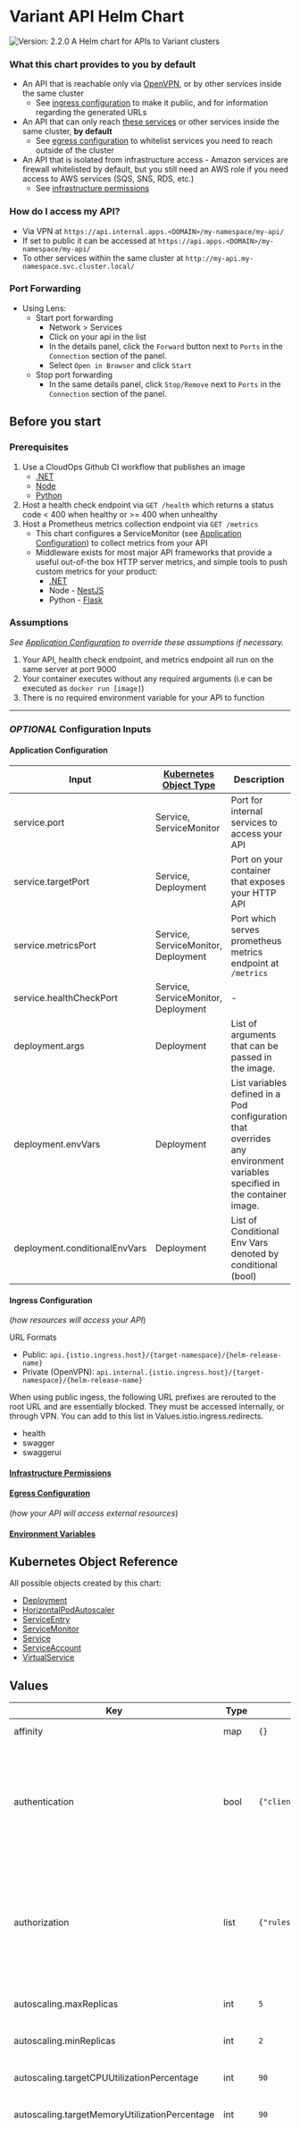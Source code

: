 # Variant API Helm Chart

![Version: 2.2.0](https://img.shields.io/badge/Version-2.2.0-informational?style=flat-square) A Helm chart for APIs to Variant clusters

### What this chart provides to you by default

- An API that is reachable only via [OpenVPN](<https://usxtech.atlassian.net/wiki/spaces/CLOUD/pages/1332445185/How+to+configure+OpenVPN+using+Okta+SSO+to+access+USX+Variant+Resources>), or by other services inside the same cluster
  - See [ingress configuration](#ingress-configuration) to make it public, and for information regarding the generated URLs
- An API that can only reach [these services](<https://github.com/variant-inc/iaac-eks/blob/master/scripts/istio/service-entries.eps#L8>) or other services inside the same cluster, **by default**
  - See [egress configuration](<https://backstage.apps.ops-drivevariant.com/docs/default/Component/dx-docs/Apps/Common/egress>) to whitelist services you need to reach outside of the cluster
- An API that is isolated from infrastructure access - Amazon services are firewall whitelisted by default, but you still need an AWS role if you need access to AWS services (SQS, SNS, RDS, etc.)
  - See [infrastructure permissions](<https://backstage.apps.ops-drivevariant.com/docs/default/Component/dx-docs/Apps/Common/rolearn>)

### How do I access my API?

- Via VPN at `https://api.internal.apps.<DOMAIN>/my-namespace/my-api/`
- If set to public it can be accessed at `https://api.apps.<DOMAIN>/my-namespace/my-api/`
- To other services within the same cluster at `http://my-api.my-namespace.svc.cluster.local/`

### Port Forwarding

- Using Lens:
  - Start port forwarding
    - Network > Services
    - Click on your api in the list
    - In the details panel, click the `Forward` button next to `Ports` in the
    `Connection` section of the panel.
    - Select `Open in Browser` and click `Start`
  - Stop port forwarding
    - In the same details panel, click `Stop/Remove` next to `Ports` in the
    `Connection` section of the panel.

## Before you start

### Prerequisites

1. Use a CloudOps Github CI workflow that publishes an image
   - [.NET](<https://github.com/variant-inc/actions-dotnet>)
   - [Node](<https://github.com/variant-inc/actions-nodejs>)
   - [Python](<https://github.com/variant-inc/actions-python>)
1. Host a health check endpoint via `GET /health` which returns a status code < 400 when healthy or >= 400 when unhealthy
1. Host a Prometheus metrics collection endpoint via `GET /metrics`
   - This chart configures a ServiceMonitor (see [Application Configuration](#application-configuration)) to collect metrics from your API
   - Middleware exists for most major API frameworks that provide a useful out-of-the box HTTP server metrics, and simple tools to push custom metrics for your product:
     - [.NET](<https://github.com/prometheus-net/prometheus-net>)
     - Node - [NestJS](<https://github.com/digikare/nestjs-prom), [Express](https://github.com/joao-fontenele/express-prometheus-middleware>)
     - Python - [Flask](<https://github.com/rycus86/prometheus_flask_exporter), [Django](https://github.com/korfuri/django-prometheus>)

### Assumptions

*See [Application Configuration](#application-configuration) to override these assumptions if necessary.*

1. Your API, health check endpoint, and metrics endpoint all run on the same server at port 9000
1. Your container executes without any required arguments (i.e can be executed as `docker run [image]`)
1. There is no required environment variable for your API to function

***

### *OPTIONAL* Configuration Inputs

#### Application Configuration

| Input | [Kubernetes Object Type](<https://kubernetes.io/docs/concepts/overview/working-with-objects/kubernetes-objects/>) | Description | Default Value |
| - | - | - | - |
| service.port | Service, ServiceMonitor | Port for internal services to access your API | 80 |
| service.targetPort | Service, Deployment | Port on your container that exposes your HTTP API | 9000 |
| service.metricsPort | Service, ServiceMonitor, Deployment | Port which serves prometheus metrics endpoint at `/metrics` | service.targetPort |
| service.healthCheckPort | Service, ServiceMonitor, Deployment | - | service.targetPort |
| deployment.args | Deployment | List of arguments that can be passed in the image. | [] |
| deployment.envVars | Deployment | List variables defined in a Pod configuration that overrides any environment variables specified in the container image. | [] |
| deployment.conditionalEnvVars | Deployment | List of Conditional Env Vars denoted by conditional (bool) | [] |

#### Ingress Configuration

(*how resources will access your API*)

URL Formats

- Public: `api.{istio.ingress.host}/{target-namespace}/{helm-release-name}`
- Private (OpenVPN): `api.internal.{istio.ingress.host}/{target-namespace}/{helm-release-name}`

When using public ingess, the following URL prefixes are rerouted to the root URL and are essentially blocked. They must be accessed internally, or through VPN. You can add to this list in Values.istio.ingress.redirects.

- health
- swagger
- swaggerui

#### [Infrastructure Permissions](<https://backstage.apps.ops-drivevariant.com/docs/default/Component/dx-docs/Apps/Common/rolearn>)

#### [Egress Configuration](<https://backstage.apps.ops-drivevariant.com/docs/default/Component/dx-docs/Apps/Common/egress>)
(*how your API will access external resources*)

#### [Environment Variables](<https://backstage.apps.ops-drivevariant.com/docs/default/Component/dx-docs/Apps/Common/environment_variables>)

## Kubernetes Object Reference

All possible objects created by this chart:

- [Deployment](<https://kubernetes.io/docs/reference/kubernetes-api/workload-resources/deployment-v1/>)
- [HorizontalPodAutoscaler](<https://kubernetes.io/docs/reference/kubernetes-api/workload-resources/horizontal-pod-autoscaler-v1/>)
- [ServiceEntry](<https://istio.io/latest/docs/reference/config/networking/service-entry/#ServiceEntry>)
- [ServiceMonitor](<https://docs.openshift.com/container-platform/4.8/rest_api/monitoring_apis/servicemonitor-monitoring-coreos-com-v1.html>)
- [Service](<https://kubernetes.io/docs/reference/kubernetes-api/service-resources/service-v1/>)
- [ServiceAccount](<https://kubernetes.io/docs/reference/kubernetes-api/authentication-resources/service-account-v1/>)
- [VirtualService](<https://istio.io/latest/docs/reference/config/networking/virtual-service/#VirtualService>)

## Values

| Key | Type | Default | Description |
|-----|------|---------|-------------|
| affinity | map | `{}` | Affinity for pod assignment. [Affinity](<https://kubernetes.io/docs/concepts/configuration/assign-pod-node/#affinity-and-anti-affinity>) |
| authentication | bool | `{"clientId":null,"tenantId":null}` | selecting authentication: true when defining an api resource, [Istio RBAC](<https://istio.io/v1.3/docs/reference/config/authorization/istio.rbac.v1alpha1/>) resources are created  to require a valid JWT token before forwarding a request to your API. [Ingress](<https://backstage.apps.ops-drivevariant.com/docs/default/Component/dx-docs/Apps/Common/ingress/>) |
| authorization | list | `{"rules":{"to":[]}}` | List of operation objects with methods and paths key values allowing certain methods and paths to be whitelisted within the cluster GET /health and Get /metrics are set by default in authorization.yaml |
| autoscaling.maxReplicas | int | `5` | Maximum Number of Replicas. [Autoscaling](<https://backstage.apps.ops-drivevariant.com/docs/default/Component/dx-docs/Apps/Common/autoscaling/>) |
| autoscaling.minReplicas | int | `2` | Minimum Number of Replicas. [Autoscaling](<https://backstage.apps.ops-drivevariant.com/docs/default/Component/dx-docs/Apps/Common/autoscaling/>) |
| autoscaling.targetCPUUtilizationPercentage | int | `90` | CPU Utilization Percentage. [Autoscaling](<https://backstage.apps.ops-drivevariant.com/docs/default/Component/dx-docs/Apps/Common/autoscaling/>) |
| autoscaling.targetMemoryUtilizationPercentage | int | `90` | Memory Utilization Percentage. [Autoscaling](<https://backstage.apps.ops-drivevariant.com/docs/default/Component/dx-docs/Apps/Common/autoscaling/>) |
| awsSecrets | list | `[]` | A list of secrets to configure to make available to your API. Create your secret in AWS Secrets Manager as plain text. Full contents of this secret will be mounted as a file your application can read to /app/secrets/{name}. See [AWS Secrets](<https://backstage.apps.ops-drivevariant.com/docs/default/Component/dx-docs/Apps/Common/environment_variables/>) for more details. |
| configVars | map | `{}` | User defined environment variables are implemented here. [More Information](<https://backstage.apps.ops-drivevariant.com/docs/default/Component/dx-docs/Apps/Common/environment_variables/>) |
| deployment.args | list | `[]` | List of arguments that can be passed in the image. |
| deployment.conditionalEnvVars | list | `[]` | List of Conditional Env Vars denoted by conditional (bool) and envVars (list) |
| deployment.image.pullPolicy | string | `"IfNotPresent"` | IfNotPresent, Always, Never |
| deployment.image.tag | string | `nil` | The full URL of the image to be deployed containing the HTTP API application |
| deployment.podAnnotations | map | `{}` | [annotations](<https://kubernetes.io/docs/concepts/overview/working-with-objects/annotations/>) |
| deployment.resources.limits.cpu | int | `nil` | Limits CPU, intentionally set to null, can't be overridden |
| deployment.resources.limits.memory | string | `"768Mi"` | Limits Memory |
| deployment.resources.requests.cpu | float | `0.1` | Requests CPU |
| deployment.resources.requests.memory | string | `"384Mi"` | Request memory |
| istio.egress | list | `[]` | A whitelist of external services that your API requires connection to. The whitelist applies to the entire namespace in which this chart is installed. [These services](<https://github.com/variant-inc/iaac-eks/blob/master/scripts/istio/service-entries.eps#L8>) are globally whitelisted and do not require declaration. See [egress](<https://backstage.apps.ops-drivevariant.com/docs/default/Component/dx-docs/Apps/Common/egress/>) and [Ingress](<https://backstage.apps.ops-drivevariant.com/docs/default/Component/dx-docs/Apps/Common/ingress/>) for more details. |
| istio.ingress.additionalHosts | object | `{"private":[{"domain":null,"prefix":null}],"public":[{"domain":null,"prefix":null}]}` | Additional prefixes used to construct URLs that point to your API. |
| istio.ingress.additionalHosts.private | list | `[{"domain":null,"prefix":null}]` | List of additional private endpoints, accessible only through VPN |
| istio.ingress.additionalHosts.private[0] | string | `{"domain":null,"prefix":null}` | prefix used to construct the URL, will be appended by `istio.ingress.host` by default |
| istio.ingress.additionalHosts.private[0].domain | string | `nil` | optional domain if it has to differ from `istio.ingress.host`. Not yet implemented! |
| istio.ingress.additionalHosts.public[0] | string | `{"domain":null,"prefix":null}` | prefix used to construct the URL, will be appended by `istio.ingress.host` by default |
| istio.ingress.additionalHosts.public[0].domain | string | `nil` | optional domain if it has to differ from `istio.ingress.host`. Not yet implemented! |
| istio.ingress.disableRewrite | bool | `false` | When `true`, the path `/{target-namespace}/{helm-release-name}` will be preserved in requests to your application, else rewritten to `/` when `false` |
| istio.ingress.host | string | `nil` | The base domain that will be used to construct URLs that point to your API. This should almost always be the Octopus Variable named `DOMAIN` in the [AWS Access Keys](<https://octopus.apps.ops-drivevariant.com/app#/Spaces-22/library/variables/>). See [Ingress](<https://backstage.apps.ops-drivevariant.com/docs/default/Component/dx-docs/Apps/Common/ingress/>) for more Istio details. |
| istio.ingress.public | bool | `false` | When `false`, an internal URL will be created that will expose your application *via OpenVPN-only*. When `true`, an additional publicly accessible URL will be created. This API should be secured behind some authentication method when set to `true`. See [Ingress](<https://backstage.apps.ops-drivevariant.com/docs/default/Component/dx-docs/Apps/Common/ingress/>) for more Istio details. |
| istio.ingress.redirects | list | `[]` | Optional paths that will always redirect to internal/VPN endpoints |
| livenessProbe | map | `{}` | Indicates whether container is running. See [Probe](<https://backstage.apps.ops-drivevariant.com/docs/default/Component/dx-docs/Apps/Common/probes/>) |
| minAvailable | int | `1` | Minimum number of pods that should be available after an eviction See [Pod Disruption Budget](<https://kubernetes.io/docs/tasks/run-application/configure-pdb/>) |
| nodeSelector | map | `{}` | Node labels for pod assignment. [NodeSelector](<https://backstage.apps.ops-drivevariant.com/docs/default/Component/dx-docs/Apps/Common/nodeselector/>) |
| readinessProbe | map | `{}` | Indicates whether container is ready for requests. See [Probe](<https://backstage.apps.ops-drivevariant.com/docs/default/Component/dx-docs/Apps/Common/probes/>) |
| revision | string | `nil` | Value for a [label](<https://kubernetes.io/docs/concepts/overview/working-with-objects/labels/>) named `revision` that will be applied to all objects created by a specific chart installation. Strongly encouraged that this value corresponds to 1 of: Octopus package version, short-SHA of the commit, Octopus release version |
| secretVars | map | `{}` | User defined secret variables are implemented here. [More Information](<https://backstage.apps.ops-drivevariant.com/docs/default/Component/dx-docs/Apps/Common/environment_variables/>) |
| securityContext.allowPrivilegeEscalation | bool | `false` | Setting it to false ensures that no child process of a container can gain more privileges than its parent |
| securityContext.capabilities | object | `{"drop":["ALL"]}` | Drop All capabilities |
| securityContext.readOnlyRootFilesystem | bool | `false` | Requires that containers must run with a read-only root filesystem (i.e. no writable layer) |
| securityContext.runAsNonRoot | bool | `true` | Runs as non root. Must use numeric User in container |
| securityContext.runAsUser | int | `nil` | Runs as numeric user |
| service.healthCheckPort | string | `nil` | Optional port which serves a health check endpoint at `/health` Defaults to value of `service.targetPort` if not defined. |
| service.metricsPort | string | `nil` | Optional port which serves prometheus metrics endpoint at `/metrics` Defaults to value of `service.targetPort` if not defined. |
| service.port | int | `80` | Port for internal services to access your API |
| service.targetPort | int | `9000` | Port on your container that exposes your HTTP API |
| serviceAccount.roleArn | string | `nil` | Optional ARN of the IAM role to be assumed by your application. If your API requires access to any AWS services, a role should be created in AWS IAM. This role should have an inline policy that describes the permissions your API needs (connect to RDS, publish to an SNS topic, read from an SQS queue, etc.). [RoleArn](<https://backstage.apps.ops-drivevariant.com/docs/default/Component/dx-docs/Apps/Common/rolearn/>) |
| serviceMonitor.interval | string | `"10s"` | Frequency at which Prometheus metrics will be collected from your service |
| serviceMonitor.scrapeTimeout | string | `"10s"` | Maximum wait duration for Prometheus metrics response from your service |
| tags | map | `{}` | Deployment tags |
| tolerations | list | `[]` | Tolerations for pod assignment. [Tolerations](<https://backstage.apps.ops-drivevariant.com/docs/default/Component/dx-docs/Apps/Common/tolerations/>) |
| usxpressCACertBundle.certMountPath | string | `"/etc/ssl/certs/"` | The cert is mounted to the default path mentioned. The path can also be changed. |
| usxpressCACertBundle.enabled | bool | `true` | If set to true, volume mounts the certificate from the custom-ca-certs secret |
